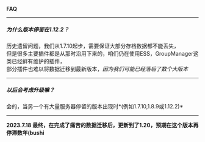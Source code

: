**FAQ**

***

##### 为什么版本停留在1.12.2？  
历史遗留问题，我们从1.7.10起步，需要保证大部分存档数据都不能丢失，  
但是很多主要插件都是从那时沿用下来的，咱们仍在使用ESS，GroupManager这类已经鲜有维护的插件，  
部分插件也难以将数据迁移到最新版本，*因为我们可能已经落后了数个大版本* 

***

##### 以后会考虑升级嘛？  
会的，当另一个有大量服务器停留的版本出现时*(例如1.7.10,1.8.9或1.12.2)*

***

**2023.7.18 最终，在完成了痛苦的数据迁移后，更新到了1.20，预期在这个版本再停滞数年(bushi**